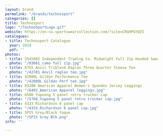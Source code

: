 ```yaml
---
layout: brand
permalink: "/brands/technosport"
categories: []
title: Technosport
logo: "/TechnoSportLogo.gif"
website: https://en-ca.sportswearcollection.com/?site=CRGHPGYDZS
catalogues:
- title: Technosport Catalogue
  year: 2019
  pdf: ''
photos:
- title: SS4500Z Independent Trading Co. Midweight Full Zip Hooded Sweatshirt
  photo: "/83661_camo full zip.jpg"
- title: 6755 Anvil Triblend Raglan Three Quarter Sleeve Tee
  photo: "/42781 Anvil raglan tee.jpg"
- title: 42000L Gildan Performance Tee
  photo: "/42000L Gildan Perf tee.jpg"
- title: 8328W American Apparel Women's Spandex Jersey Leggings
  photo: "/6402_American Apparel leggings.jpg"
- title: 6506 Yupoong 5 panel retro trucker cap
  photo: "/5768_Yupoong 5 panel retro trucker cap.jpg"
- title: 4333 Richardson 6 panel cap
  photo: "/4333_Richardson 6 panel cap.jpg"
- title: SP15 Grey/Black toque
  photo: "/SP15 Grey.Blk.png"
info: ''

---
```

